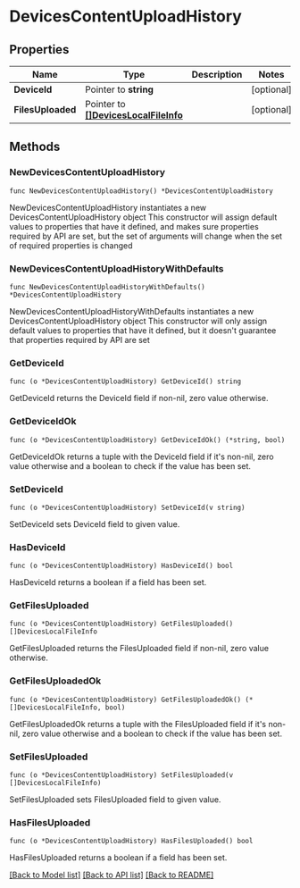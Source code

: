 # DevicesContentUploadHistory

## Properties

Name | Type | Description | Notes
------------ | ------------- | ------------- | -------------
**DeviceId** | Pointer to **string** |  | [optional] 
**FilesUploaded** | Pointer to [**[]DevicesLocalFileInfo**](DevicesLocalFileInfo.md) |  | [optional] 

## Methods

### NewDevicesContentUploadHistory

`func NewDevicesContentUploadHistory() *DevicesContentUploadHistory`

NewDevicesContentUploadHistory instantiates a new DevicesContentUploadHistory object
This constructor will assign default values to properties that have it defined,
and makes sure properties required by API are set, but the set of arguments
will change when the set of required properties is changed

### NewDevicesContentUploadHistoryWithDefaults

`func NewDevicesContentUploadHistoryWithDefaults() *DevicesContentUploadHistory`

NewDevicesContentUploadHistoryWithDefaults instantiates a new DevicesContentUploadHistory object
This constructor will only assign default values to properties that have it defined,
but it doesn't guarantee that properties required by API are set

### GetDeviceId

`func (o *DevicesContentUploadHistory) GetDeviceId() string`

GetDeviceId returns the DeviceId field if non-nil, zero value otherwise.

### GetDeviceIdOk

`func (o *DevicesContentUploadHistory) GetDeviceIdOk() (*string, bool)`

GetDeviceIdOk returns a tuple with the DeviceId field if it's non-nil, zero value otherwise
and a boolean to check if the value has been set.

### SetDeviceId

`func (o *DevicesContentUploadHistory) SetDeviceId(v string)`

SetDeviceId sets DeviceId field to given value.

### HasDeviceId

`func (o *DevicesContentUploadHistory) HasDeviceId() bool`

HasDeviceId returns a boolean if a field has been set.

### GetFilesUploaded

`func (o *DevicesContentUploadHistory) GetFilesUploaded() []DevicesLocalFileInfo`

GetFilesUploaded returns the FilesUploaded field if non-nil, zero value otherwise.

### GetFilesUploadedOk

`func (o *DevicesContentUploadHistory) GetFilesUploadedOk() (*[]DevicesLocalFileInfo, bool)`

GetFilesUploadedOk returns a tuple with the FilesUploaded field if it's non-nil, zero value otherwise
and a boolean to check if the value has been set.

### SetFilesUploaded

`func (o *DevicesContentUploadHistory) SetFilesUploaded(v []DevicesLocalFileInfo)`

SetFilesUploaded sets FilesUploaded field to given value.

### HasFilesUploaded

`func (o *DevicesContentUploadHistory) HasFilesUploaded() bool`

HasFilesUploaded returns a boolean if a field has been set.


[[Back to Model list]](../README.md#documentation-for-models) [[Back to API list]](../README.md#documentation-for-api-endpoints) [[Back to README]](../README.md)


